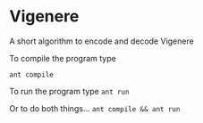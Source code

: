 # Vigenere
A short algorithm to encode and decode Vigenere

To compile the program type 

`ant compile`

To run the program type
`ant run`

Or to do both things...
`ant compile && ant run`

